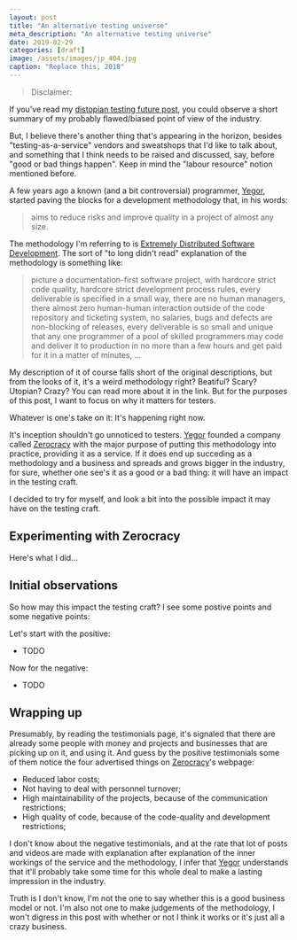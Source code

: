 ```yaml
---
layout: post
title: "An alternative testing universe"
meta_description: "An alternative testing universe"
date: 2019-02-29
categories: [draft]
image: /assets/images/jp_404.jpg
caption: "Replace this, 2018"
---
```


> Disclaimer:

If you've read my [distopian testing future post](TODO), you could observe a short summary of my probably flawed/biased point of view of the industry.

But, I believe there's another thing that's appearing in the horizon, besides "testing-as-a-service" vendors and sweatshops that I'd like to talk about, and something that I think needs to be raised and discussed, say, before "good or bad things happen". Keep in mind the "labour resource" notion mentioned before.

A few years ago a known (and a bit controversial) programmer, [Yegor](https://yegor256.com), started paving the blocks for a development methodology that, in his words:

> aims to reduce risks and improve quality in a project of almost any size.

The methodology I'm referring to is [Extremely Distributed Software Development](https://www.xdsd.org/XDSD-WhitePaper.pdf). The sort of "to long didn't read" explanation of the methodology is something like:

> picture a documentation-first software project, with hardcore strict code quality, hardcore strict development process rules, every deliverable is specified in a small way, there are no human managers, there almost zero human-human interaction outside of the code repository and ticketing system, no salaries, bugs and defects are non-blocking of releases, every deliverable is so small and unique that any one programmer of a pool of skilled programmers may code and deliver it to production in no more than a few hours and get paid for it in a matter of minutes, ...

My description of it of course falls short of the original descriptions, but from the looks of it, it's a weird methodology right? Beatiful? Scary? Utopian? Crazy? You can read more about it in the link. But for the purposes of this post, I want to focus on why it matters for testers.

Whatever is one's take on it: It's happening right now.

It's inception shouldn't go unnoticed to testers. [Yegor](https://yegor256.com) founded a company called [Zerocracy](TODO) with the major purpose of putting this methodology into practice, providing it as a service. If it does end up succeding as a methodology and a business and spreads and grows bigger in the industry, for sure, whether one see's it as a good or a bad thing: it will have an impact in the testing craft.

I decided to try for myself, and look a bit into the possible impact it may have on the testing craft.

## Experimenting with Zerocracy

Here's what I did...

## Initial observations

So how may this impact the testing craft? I see some postive points and some negative points:

Let's start with the positive:

- TODO

Now for the negative:

- TODO


## Wrapping up

Presumably, by reading the testimonials page, it's signaled that there are already some people with money and projects and businesses that are picking up on it, and using it. And guess by the positive testimonials some of them notice the four advertised things on [Zerocracy]()'s webpage:

- Reduced labor costs;
- Not having to deal with personnel turnover;
- High maintainability of the projects, because of the communication restrictions;
- High quality of code, because of the code-quality and development restrictions;


I don't know about the negative testimonials, and at the rate that lot of posts and videos are made with explanation after explanation of the inner workings of the service and the methodology, I infer that [Yegor](https://yegor256.com) understands that it'll probably take some time for this whole deal to make a lasting impression in the industry.

Truth is I don't know, I'm not the one to say whether this is a good business model or not. I'm also not one to make judgements of the methodology, I won't digress in this post with whether or not I think it works or it's just all a crazy business.

